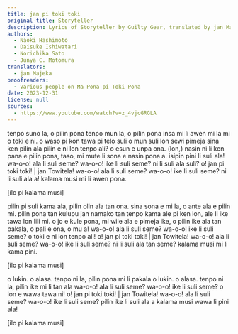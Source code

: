 ```yaml
---
title: jan pi toki toki
original-title: Storyteller
description: Lyrics of Storyteller by Guilty Gear, translated by jan Majeka
authors:
  - Naoki Hashimoto
  - Daisuke Ishiwatari
  - Norichika Sato
  - Junya C. Motomura
translators:
  - jan Majeka
proofreaders:
  - Various people on Ma Pona pi Toki Pona
date: 2023-12-31
license: null
sources:
  - https://www.youtube.com/watch?v=z_4vjcGRGLA
---
```


tenpo suno la, o pilin pona
tenpo mun la, o pilin pona
insa mi li awen mi la
mi o toki e ni.
o waso pi kon tawa pi telo suli
o mun suli lon sewi pimeja
sina ken pilin ala pilin e ni
lon tenpo ali?
o esun e unpa ona.
(lon,) nasin ni li ken pana e pilin pona,
taso, mi mute li sona e nasin pona a.
isipin pini li suli ala!
wa-o-o! ala li suli seme?
wa-o-o! ike li suli seme?
ni li suli ala suli?
o! jan pi toki toki! | jan Towitela!
wa-o-o! ala li suli seme?
wa-o-o! ike li suli seme?
ni li suli ala a!
kalama musi mi li awen pona.

[ilo pi kalama musi]

pilin pi suli kama ala,
pilin olin ala tan ona.
sina sona e mi la,
o ante ala e pilin mi.
pilin pona tan kulupu jan namako
tan tenpo kama ale pi ken lon,
ale li ike tawa
lon lili mi.
o jo e kule pona,
mi wile ala e pimeja ike,
o pilin ike ala tan pakala,
o pali e ona, o mu a!
wa-o-o! ala li suli seme?
wa-o-o! ike li suli seme?
o toki e ni lon tenpo ali!
o! jan pi toki toki! | jan Towitela!
wa-o-o! ala li suli seme?
wa-o-o! ike li suli seme?
ni li suli ala tan seme?
kalama musi mi li kama pini.

[ilo pi kalama musi]

o lukin.
o alasa.
tenpo ni la, pilin pona mi li pakala
o lukin.
o alasa.
tenpo ni la, pilin ike mi li tan ala
wa-o-o! ala li suli seme?
wa-o-o! ike li suli seme?
o lon e wawa tawa ni!
o! jan pi toki toki! | jan Towitela!
wa-o-o! ala li suli seme?
wa-o-o! ike li suli seme?
pilin ike li suli ala a
kalama musi wawa li pini ala!

[ilo pi kalama musi]
